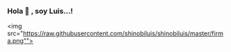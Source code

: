 ### Hola 👋 , soy Luis...!

<img src="https://raw.githubusercontent.com/shinobiluis/shinobiluis/master/firma.png"">